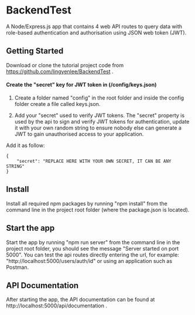 # BackendTest
A Node/Express.js app that contains 4 web API routes to query data with role-based authentication and authorisation using JSON web token (JWT).

## Getting Started

Download or clone the tutorial project code from https://github.com/lingyenlee/BackendTest .

#### Create the "secret" key for JWT token in (/config/keys.json)

1. Create a folder named "config" in the root folder and inside the config folder create a file called keys.json. 

2. Add your "secret" used to verify JWT tokens. 
The "secret" property is used by the api to sign and verify JWT tokens for authentication, update it with your own random string to ensure nobody else can generate a JWT to gain unauthorised access to your application. 

Add it as follow: 

```
{
    "secret": "REPLACE HERE WITH YOUR OWN SECRET, IT CAN BE ANY STRING"
}
```
## Install

Install all required npm packages by running "npm install" from the command line in the project root folder (where the package.json is located).

## Start the app

Start the app by running "npm run server" from the command line in the project root folder, you should see the message "Server started on port 5000". You can test the api routes directly entering the url, for example: "http://localhost:5000/users/auth/id" or using an application such as Postman.

## API Documentation

After starting the app, the API documentation can be found at http://localhost:5000/api/documentation .






